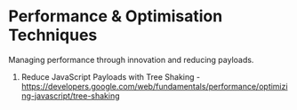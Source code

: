# Performance & Optimisation Techniques

Managing performance through innovation and reducing payloads.

1. Reduce JavaScript Payloads with Tree Shaking - https://developers.google.com/web/fundamentals/performance/optimizing-javascript/tree-shaking
